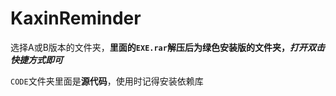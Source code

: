 # KaxinReminder

选择A或B版本的文件夹，**里面的```EXE.rar```解压后为绿色安装版的文件夹，*打开双击快捷方式即可***

```CODE```文件夹里面是**源代码**，使用时记得安装依赖库
